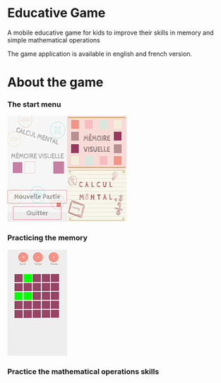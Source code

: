 # Educative Game

A mobile educative game for kids to improve their skills in memory and simple mathematical operations 

The game application is available in english and french version.

# About the game

### The start menu

<img align="left" src="ImageForReadMe/Screenshot_1.jpg">
<img src="ImageForReadMe/Screenshot_2.jpg">


### Practicing the memory

![alt text](https://github.com/CHEREF-Mehdi/EducativeGame/blob/master/ImageForReadMe/Screenshot_3.jpg)

### Practice the mathematical operations skills
